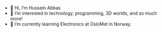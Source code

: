 - 👋 Hi, I’m Hussein Abbas
- 👀 I’m interested in technology, programming, 3D worlds, and so much more!
- 🌱 I’m currently learning Electronics at OsloMet in Norway.


<!---
Husseo19/Husseo19 is a ✨ special ✨ repository because its `README.md` (this file) appears on your GitHub profile.
You can click the Preview link to take a look at your changes.
--->

